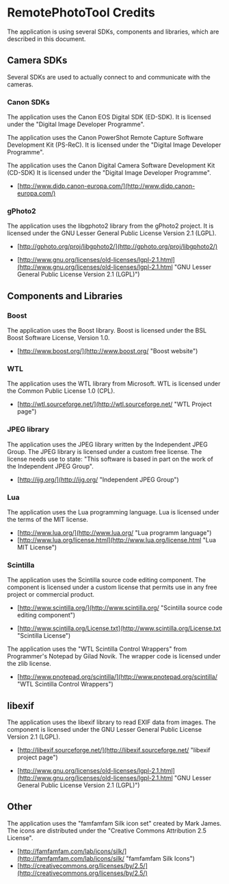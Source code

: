 # RemotePhotoTool Credits #

The application is using several SDKs, components and libraries, which are described
in this document.

## Camera SDKs ##

Several SDKs are used to actually connect to and communicate with the cameras.

### Canon SDKs ###

The application uses the Canon EOS Digital SDK (ED-SDK). It is licensed under the
"Digital Image Developer Programme".

The application uses the Canon PowerShot Remote Capture Software Development Kit
(PS-ReC). It is licensed under the "Digital Image Developer Programme".

The application uses the Canon Digital Camera Software Development Kit (CD-SDK)
It is licensed under the "Digital Image Developer Programme".

- [http://www.didp.canon-europa.com/](http://www.didp.canon-europa.com/)

### gPhoto2 ###

The application uses the libgphoto2 library from the gPhoto2 project. It is
licensed under the GNU Lesser General Public License Version 2.1 (LGPL).

- [http://gphoto.org/proj/libgphoto2/](http://gphoto.org/proj/libgphoto2/)

- [http://www.gnu.org/licenses/old-licenses/lgpl-2.1.html](http://www.gnu.org/licenses/old-licenses/lgpl-2.1.html
 "GNU Lesser General Public License Version 2.1 (LGPL)")

## Components and Libraries ##

### Boost ###

The application uses the Boost library. Boost is licensed under the BSL Boost
Software License, Version 1.0.

- [http://www.boost.org/](http://www.boost.org/ "Boost website")

### WTL ###

The application uses the WTL library from Microsoft. WTL is licensed under the
Common Public License 1.0 (CPL).

- [http://wtl.sourceforge.net/](http://wtl.sourceforge.net/ "WTL Project page")

### JPEG library ###

The application uses the JPEG library written by the Independent JPEG Group. The JPEG
library is licensed under a custom free license. The license needs use to state: 
"This software is based in part on the work of the Independent JPEG Group".

- [http://ijg.org/](http://ijg.org/ "Independent JPEG Group") 

### Lua ###

The application uses the Lua programming language. Lua is licensed under the terms of
the MIT license.

- [http://www.lua.org/](http://www.lua.org/ "Lua programm language")
- [http://www.lua.org/license.html](http://www.lua.org/license.html "Lua MIT License")

### Scintilla ###

The application uses the Scintilla source code editing component. The component is licensed
under a custom license that permits use in any free project or commercial product.

- [http://www.scintilla.org/](http://www.scintilla.org/ "Scintilla source code editing component")

- [http://www.scintilla.org/License.txt](http://www.scintilla.org/License.txt "Scintilla License")

The application uses the "WTL Scintilla Control Wrappers" from Programmer's Notepad by Gilad Novik.
The wrapper code is licensed under the zlib license.

- [http://www.pnotepad.org/scintilla/](http://www.pnotepad.org/scintilla/ "WTL Scintilla Control Wrappers")

## libexif ##

The application uses the libexif library to read EXIF data from images. The component is licensed
under the GNU Lesser General Public License Version 2.1 (LGPL).

- [http://libexif.sourceforge.net/](http://libexif.sourceforge.net/ "libexif project page")

- [http://www.gnu.org/licenses/old-licenses/lgpl-2.1.html](http://www.gnu.org/licenses/old-licenses/lgpl-2.1.html
 "GNU Lesser General Public License Version 2.1 (LGPL)")

## Other ##

The application uses the "famfamfam Silk icon set" created by Mark James. The icons
are distributed under the "Creative Commons Attribution 2.5 License".

- [http://famfamfam.com/lab/icons/silk/](http://famfamfam.com/lab/icons/silk/ "famfamfam Silk Icons")
- [http://creativecommons.org/licenses/by/2.5/](http://creativecommons.org/licenses/by/2.5/)

